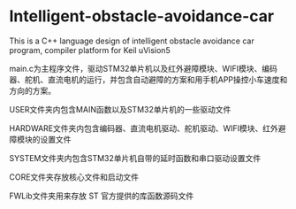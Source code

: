# Intelligent-obstacle-avoidance-car
This is a C++ language design of intelligent obstacle avoidance car program, compiler platform for Keil uVision5

main.c为主程序文件，驱动STM32单片机以及红外避障模块、WIFI模块、编码器、舵机、直流电机的运行，并包含自动避障的方案和用手机APP操控小车速度和方向的方案。

USER文件夹内包含MAIN函数以及STM32单片机的一些驱动文件

HARDWARE文件夹内包含编码器、直流电机驱动、舵机驱动、WIFI模块、红外避障模块的设置文件

SYSTEM文件夹内包含STM32单片机自带的延时函数和串口驱动设置文件

CORE文件夹存放核心文件和启动文件

FWLib文件夹用来存放 ST 官方提供的库函数源码文件
